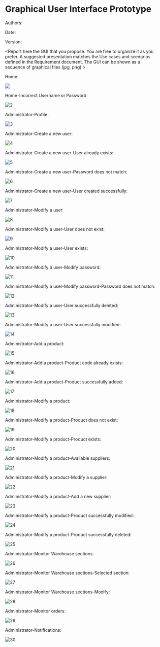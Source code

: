 # Graphical User Interface Prototype  

Authors:

Date:

Version:

\<Report here the GUI that you propose. You are free to organize it as you prefer. A suggested presentation matches the Use cases and scenarios defined in the Requirement document. The GUI can be shown as a sequence of graphical files (jpg, png)  >

Home:

![](/images/GUI/1.png)

Home-Incorrect Username or Password:

![2](.\images\GUI\2.png)

Administrator-Profile:

![3](.\images\GUI\3.png)

Administrator-Create a new user:

![4](.\images\GUI\4.png)

Administrator-Create a new user-User already exists:

![5](.\images\GUI\5.png)

Administrator-Create a new user-Password does not match:

![6](.\images\GUI\6.png)

Administrator-Create a new user-User created successfully:

![7](.\images\GUI\7.png)

Administrator-Modify a user:

![8](.\images\GUI\8.png)

Administrator-Modify a user-User does not exist:

![9](.\images\GUI\9.png)

Administrator-Modify a user-User exists:

![10](.\images\GUI\10.png)

Administrator-Modify a user-Modify password:

![11](.\images\GUI\11.png)

Administrator-Modify a user-Modify password-Password does not match:

![12](.\images\GUI\12.png)

Administrator-Modify a user-User successfully deleted:

![13](.\images\GUI\13.png)

Administrator-Modify a user-User successfully modified:

![14](.\images\GUI\14.png)

Administrator-Add a product:

![15](.\images\GUI\15.png)

Administrator-Add a product-Product code already exists:

![16](.\images\GUI\16.png)

Administrator-Add a product-Product successfully added:

![17](.\images\GUI\17.png)

Administrator-Modify a product:

![18](.\images\GUI\18.png)

Administrator-Modify a product-Product does not exist:

![19](.\images\GUI\19.png)

Administrator-Modify a product-Product exists:

![20](.\images\GUI\20.png)

Administrator-Modify a product-Available suppliers:

![21](.\images\GUI\21.png)

Administrator-Modify a product-Modify a supplier:

![22](.\images\GUI\22.png)

Administrator-Modify a product-Add a new supplier:

![23](.\images\GUI\23.png)

Administrator-Modify a product-Product successfully modified:

![24](.\images\GUI\24.png)

Administrator-Modify a product-Product successfully deleted:

![25](.\images\GUI\25.png)

Administrator-Monitor Warehouse sections:

![26](.\images\GUI\26.png)

Administrator-Monitor Warehouse sections-Selected section:

![27](.\images\GUI\27.png)

Administrator-Monitor Warehouse sections-Modify:

![28](.\images\GUI\28.png)

Administrator-Monitor orders:

![29](.\images\GUI\29.png)

Administrator-Notifications:

![30](.\images\GUI\30.png)